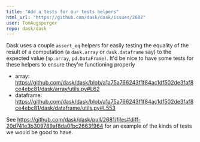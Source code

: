 ```yaml
---
title: "Add a tests for our tests helpers"
html_url: "https://github.com/dask/dask/issues/2682"
user: TomAugspurger
repo: dask/dask
---
```


Dask uses a couple `assert_eq` helpers for easily testing the equality of the result of a computation (a `dask.array` or `dask.dataframe` say) to the expected value (`np.array`, `pd.DataFrame)`. It'd be nice to have some tests for these helpers to ensure they're functioning properly

- array: https://github.com/dask/dask/blob/a1a75a766243f1f84ac1df502de3faf8ce4ebc81/dask/array/utils.py#L62
- dataframe: https://github.com/dask/dask/blob/a1a75a766243f1f84ac1df502de3faf8ce4ebc81/dask/dataframe/utils.py#L553

See https://github.com/dask/dask/pull/2681/files#diff-20d741e3b309789af8da0fbc2663f964 for an example of the kinds of tests we would be good to have.